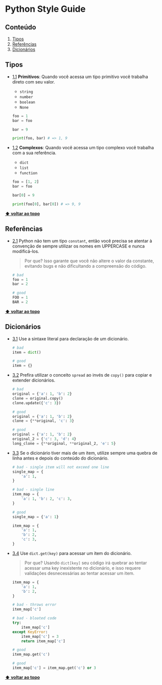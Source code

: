 # Python Style Guide

## Conteúdo

  1. [Tipos](#tipos)
  1. [Referências](#referências)
  1. [Dicionários](#dicionários)

## Tipos

  <a name="tipos--primitivos"></a><a name="1.1"></a>
  - [1.1](#tipos--primitivos) **Primitivos**: Quando você acessa um tipo primitivo você trabalha direto com seu valor.

    - `string`
    - `number`
    - `boolean`
    - `None`

    ```python
    foo = 1
    bar = foo

    bar = 9

    print(foo, bar) # => 1, 9
    ```

  <a name="tipos--complexos"></a><a name="1.2"></a>
  - [1.2](#tipos--complexos)  **Complexos**: Quando você acessa um tipo complexo você trabalha com a sua referência.

    - `dict`
    - `list`
    - `function`

    ```python
    foo = [1, 2]
    bar = foo

    bar[0] = 9

    print(foo[0], bar[0]) # => 9, 9
    ```

**[⬆ voltar ao topo](#conteúdo)**

## Referências

  <a name="referencias--prefer-const"></a><a name="2.1"></a>
  - [2.1](#referencias--prefer-const) Python não tem um tipo `constant`, então você precisa se atentar à convenção de sempre utilizar os nomes em UPPERCASE e nunca modificá-los.

    > Por que? Isso garante que você não altere o valor da constante, evitando bugs e não dificultando a compreensão do código.

    ```python
    # bad
    foo = 1
    bar = 2

    # good
    FOO = 1
    BAR = 2
    ```

**[⬆ voltar ao topo](#conteúdo)**

## Dicionários

  <a name="dicionarios--literal"></a><a name="3.1"></a>
  - [3.1](#dicionarios--literal) Use a sintaxe literal para declaração de um dicionário.

    ```python
    # bad
    item = dict()

    # good
    item = {}
    ```

  <a name="dicionarios--spread"></a><a name="3.2"></a>
  - [3.2](#dicionarios--spread) Prefira utilizar o conceito `spread` ao invés de `copy()` para copiar e extender dicionários.

    ```python
    # bad
    original = {'a': 1, 'b': 2}
    clone = original.copy()
    clone.update({'c': 3})

    # good
    original = {'a': 1, 'b': 2}
    clone = {**original, 'c': 3}

    # good
    original = {'a': 1, 'b': 2}
    original_2 = {'c': 3, 'd': 4}
    long_clone = {**original, **original_2, 'e': 5}
    ```

  <a name="dictionaries--braces-newline"></a><a name="3.3"></a>
  - [3.3](#dictionaries--braces-newline) Se o dicionário tiver mais de um item, utilize sempre uma quebra de linha antes e depois do conteúdo do dicionário.

    ```python
    # bad - single item will not exceed one line
    single_map = {
        'a': 1,
    }

    # bad - single line
    item_map = {
        'a': 1, 'b': 2, 'c': 3,
    }

    # good
    single_map = {'a': 1}

    item_map = {
        'a': 1,
        'b': 2,
        'c': 3,
    }
    ```

  <a name="dictionaries--use-get"></a><a name="3.4"></a>
  - [3.4](#dictionaries--use-get) Use `dict.get(key)` para acessar um item do dicionário.

    > Por que? Usando `dict[key]` seu código irá quebrar ao tentar acessar uma key inexistente no dicionário, e isso requere validações desnecessárias ao tentar acessar um item.

    ```python
    item_map = {
        'a': 1,
        'b': 2,
    }

    # bad - throws error
    item_map['c']

    # bad - bloated code
    try:
        item_map['c']
    except KeyError:
        item_map['c'] = 3
        return item_map['c']

    # good
    item_map.get('c')

    # good
    item_map['c'] = item_map.get('c') or 3
    ```

**[⬆ voltar ao topo](#conteúdo)**
